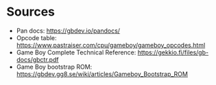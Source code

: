 # Sources

- Pan docs: https://gbdev.io/pandocs/
- Opcode table: https://www.pastraiser.com/cpu/gameboy/gameboy_opcodes.html
- Game Boy Complete Technical Reference: https://gekkio.fi/files/gb-docs/gbctr.pdf
- Game Boy bootstrap ROM: https://gbdev.gg8.se/wiki/articles/Gameboy_Bootstrap_ROM

